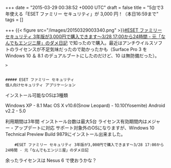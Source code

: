 
+++
date = "2015-03-29 00:38:52 +0000 UTC"
draft = false
title = "5台で3年使える「ESET ファミリー セキュリティ」が 3,000 円！（本日16:59まで"
tags = []

+++
{{< figure src="/images/20150329003340.png"  >}}<a href="http://nasunoblog.blogspot.jp/2015/03/eset-smart-security-3000-yen-term-limited.html">#ESET ファミリー セキュリティ 3年版が3,000円で購入できます～3/28 17:00から24時間 - 元「なんでもエンジニ屋」のダメ日記</a> で知ったので購入。最近はアンチウイルスソフトのライセンスが不足気味だったので助かったかも（Surface Pro 3 を Windows 10 ＆ 8.1 のデュアルブートにしたのだけど、10 は無防備だった）。

    >
        

    ##### ESET ファミリー セキュリティ
    個人向けセキュリティ アプリケーション


インストール可能なOSは3種類

Windows XP - 8.1
Mac OS X v10.6(Snow Leopard) - 10.10(Yosemite)
Android v2.2 - 5.0

利用期間は3年間
インストール台数は最大5台
ライセンス有効期間内はメジャー・アップデートに対応
サポート対象外のOSになりますが、Windows 10 Technical Preview Build 9879にインストール出来ました。


        #ESET ファミリー セキュリティ 3年版が3,000円で購入できます～3/28 17:00から24時間 - 元「なんでもエンジニ屋」のダメ日記
    
余ったライセンスは Nesus 6 で使おうかな？


